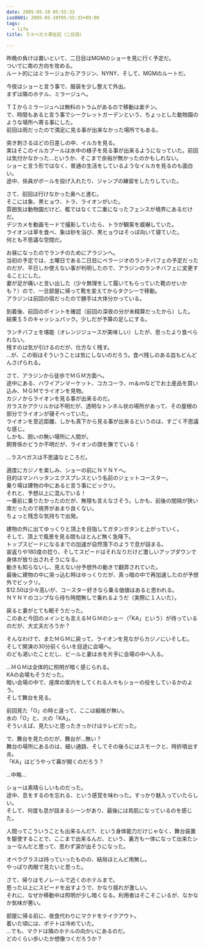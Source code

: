 ```yaml
---
date: 2005-05-10 05:55:33
iso8601: 2005-05-10T05:55:33+09:00
tags:
  - life
title: ラスベガス滞在記（二日目）

---
```


<div class="entry-body">
  <p>昨晩の負けは置いといて、二日目はMGMのショーを見に行く予定だ。<br />
    ついでに南の方向を攻める。<br />
    ルート的にはミラージュからアラジン、NYNY、そして、MGMのルートだ。</p>

  <p>今夜はショーと言う事で、服装を少し整えて外出。<br />
    まずは隣のホテル、ミラージュへ。</p>

  <p>ＴＩからミラージュへは無料のトラムがあるので移動は楽チン。<br />
    で、時間もあると言う事でシークレットガーデンという、ちょっとした動物園のような場所へ寄る事にした。<br />
    前回は雨だったので満足に見る事が出来なかった場所でもある。</p>

  <p>突き刺さるほどの日差しの中、イルカを見る。<br />
    実はそこのイルカプールは水中の様子を見る事が出来るようになっていた。前回は気付かなかった…というか、そこまで余裕が無かったのかもしれない。<br />
    ショーと言う形ではなく、普通の生活をしているようなイルカを見るのも面白い。<br />
    途中、係員がボールを投げ入れたり、ジャンプの練習をしたりしていた。</p>

  <p>さて、前回は行けなかった奥へと進む。<br />
    そこには象、黒ヒョウ、トラ、ライオンがいた。<br />
    雰囲気は動物園だけど、檻ではなくて二重になったフェンスが境界にあるだけだ。<br />
    デジカメを動画モードで撮影していたら、トラが観客を威嚇していた。<br />
    ライオンは草を食べ、象は砂を浴び、黒ヒョウはそっぽ向いて寝ていた。<br />
    何とも不思議な空間だ。</p>

  <p>お昼になったのでランチのためにアラジンへ。<br />
    当初の予定では、土曜日である二日目にベラージオのランチバフェの予定だったのだが、平日しか使えない事が判明したので、アラジンのランチバフェに変更することにした。<br />
    妻が足が痛いと言い出した（少々無理をして履いてもらっていた靴のせいかも？）ので、一旦部屋に帰って靴を変えてからタクシーで移動。<br />
    アラジンは前回の宿だったので勝手は大体分かっている。</p>

  <p>到着後、前回のポイントを確認（前回の深夜の分が未精算だったから）した。<br />
    結果＄５のキャッシュバック。少しだが予算の足しにする。</p>

  <p>ランチバフェを堪能（オレンジジュースが美味しい）したが、思ったより食べられない。<br />
    残すのは気が引けるのだが、仕方なく残す。<br />
    …が、この街はそういうことは気にしないのだろう。食べ残しのある皿もどんどんさげられる。</p>

  <p>さて、アラジンから徒歩でＭＧＭ方面へ。<br />
    途中にある、ハワイアンマーケット、コカコーラ、ｍ＆ｍなどでお土産品を買い込み、ＭＧＭでライオンを見物。<br />
    カジノからライオンを見る事が出来るのだ。<br />
    ガラスかアクリルかは不明だが、透明なトンネル状の場所があって、その屋根の部分でライオンが寝そべっていた。<br />
    ライオンを至近距離、しかも真下から見る事が出来るというのは、すごく不思議な感じ。<br />
    しかも、囲いの無い場所に人間が。<br />
    飼育係かどうか不明だが、ライオンの頭を撫でている！</p>

  <p>…ラスベガスは不思議なところだ。</p>

  <p>適度にカジノを楽しみ、ショーの前にＮＹＮＹへ。<br />
    目的はマンハッタンエクスプレスという名前のジェットコースター。<br />
    乗り場は建物の中にあると言う事にビックリ。<br />
    それと、予想以上に混んでいる！<br />
    一番前に乗りたかったのだが、無理も言えなさそう。しかも、前後の間隔が狭い席だったので視界があまり良くない。<br />
    ちょっと残念な気持ちで出発。</p>

  <p>建物の外に出てゆっくりと頂上を目指してガタンガタンと上がっていく。<br />
    そして、頂上で風景を見る間もほとんど無く急降下。<br />
    トップスピードになるまでの加速が自然落下のようで息が詰まる。<br />
    宙返りや180度の捻り、そしてスピードはそれなりだけど激しいアップダウンで身体が放り出されそうになる。<br />
    動きも知らないし、見えない分予想外の動きで翻弄されていた。<br />
    最後に建物の中に突っ込む時はゆっくりだが、真っ暗の中で再加速したのが予想外でビックリ。<br />
    $12.50は少々高いが、コースター好きなら乗る価値はあると思われる。<br />
    ＮＹＮＹのコンプなら待ち時間無しで乗れるようだ（実際に１人いた）。</p>

  <p>戻ると妻がとても眠そうだった。<br />
    このあと今回のメインとも言えるＭＧＭのショー（「KA」という）が待っているのだが、大丈夫だろうか？</p>

  <p>そんなわけで、またＭＧＭに戻って、ライオンを見ながらカジノにいそしむ。<br />
    そして開演の30分前くらいを目途に会場へ。<br />
    のども渇いたことだし、ビールと妻は水を片手に会場の中へ入る。</p>

  <p>…ＭＧＭは全体的に照明が暗く感じられる。<br />
    KAの会場もそうだった。<br />
    暗い会場の中で、座席の案内をしてくれる人々もショーの役をしているかのよう。<br />
    そして舞台を見る。</p>

  <p>前回見た「O」の時と違って、ここは緞帳が無い。<br />
    水の「O」と、火の「KA」。<br />
    そういえば、見たいと思ったきっかけはテレビだった。</p>

  <p>で、舞台を見たのだが、舞台が…無い？<br />
    舞台の場所にあるのは、細い通路、そしてその後ろにはスモークと、時折噴出す炎。<br />
    「KA」はどうやって幕が開くのだろう？</p>

  <p>…中略…</p>

  <p>ショーは素晴らしいものだった。<br />
    途中、息をするのを忘れる、という感覚を味わった。すっかり魅入っていたらしい。<br />
    そして、何度も息が詰まるシーンがあり、最後には鳥肌になっているのを感じた。</p>

  <p>人間ってこういうことも出来るんだ?、という身体能力だけじゃなく、舞台装置を駆使することで、ここまで出来るんだ、という、裏方も一体になって出来たショーなんだと思って、思わず涙が出そうになった。</p>

  <p>オペラグラスは持っていったものの、結局ほとんど用無し。<br />
    やっぱり肉眼で見たいと思った。</p>

  <p>さて、帰りはモノレールで近くのホテルまで。<br />
    思った以上にスピードを出すようで、かなり揺れが激しい。<br />
    それに、なぜか移動中は照明が少し暗くなる。利用者はそこそこいるが、なかなか気味が悪い。</p>

  <p>部屋に帰る前に、夜食代わりにマクドをテイクアウト。<br />
    着いた頃には、ポテトは冷めていた。<br />
    …でも、マクドは隣のホテルの向かいにあるのだ。<br />
    どのくらい歩いたか想像つくだろうか？</p>
</div>
